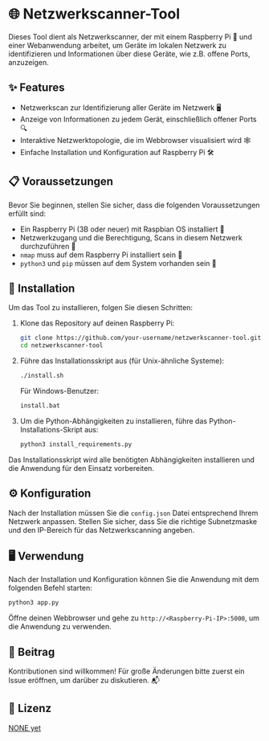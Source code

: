 # 🌐 Netzwerkscanner-Tool

Dieses Tool dient als Netzwerkscanner, der mit einem Raspberry Pi 🍓 und einer Webanwendung arbeitet, um Geräte im lokalen Netzwerk zu identifizieren und Informationen über diese Geräte, wie z.B. offene Ports, anzuzeigen.

## ✨ Features

- Netzwerkscan zur Identifizierung aller Geräte im Netzwerk 🖥️
- Anzeige von Informationen zu jedem Gerät, einschließlich offener Ports 🔍
- Interaktive Netzwerktopologie, die im Webbrowser visualisiert wird 🕸️
- Einfache Installation und Konfiguration auf Raspberry Pi 🛠️

## 📋 Voraussetzungen

Bevor Sie beginnen, stellen Sie sicher, dass die folgenden Voraussetzungen erfüllt sind:

- Ein Raspberry Pi (3B oder neuer) mit Raspbian OS installiert 🍓
- Netzwerkzugang und die Berechtigung, Scans in diesem Netzwerk durchzuführen 🔑
- `nmap` muss auf dem Raspberry Pi installiert sein 🧰
- `python3` und `pip` müssen auf dem System vorhanden sein 🐍

## 🚀 Installation

Um das Tool zu installieren, folgen Sie diesen Schritten:

1. Klone das Repository auf deinen Raspberry Pi:

   ```bash
   git clone https://github.com/your-username/netzwerkscanner-tool.git
   cd netzwerkscanner-tool
   ```

2. Führe das Installationsskript aus (für Unix-ähnliche Systeme):

   ```bash
   ./install.sh
   ```

   Für Windows-Benutzer:

   ```bat
   install.bat
   ```

3. Um die Python-Abhängigkeiten zu installieren, führe das Python-Installations-Skript aus:

   ```bash
   python3 install_requirements.py
   ```

Das Installationsskript wird alle benötigten Abhängigkeiten installieren und die Anwendung für den Einsatz vorbereiten.

## ⚙️ Konfiguration

Nach der Installation müssen Sie die `config.json` Datei entsprechend Ihrem Netzwerk anpassen. Stellen Sie sicher, dass Sie die richtige Subnetzmaske und den IP-Bereich für das Netzwerkscanning angeben.

## 🖥️ Verwendung

Nach der Installation und Konfiguration können Sie die Anwendung mit dem folgenden Befehl starten:

```bash
python3 app.py
```

Öffne deinen Webbrowser und gehe zu `http://<Raspberry-Pi-IP>:5000`, um die Anwendung zu verwenden.

## 🤝 Beitrag

Kontributionen sind willkommen! Für große Änderungen bitte zuerst ein Issue eröffnen, um darüber zu diskutieren. 📬

## 📜 Lizenz

[NONE yet](LICENSE)

